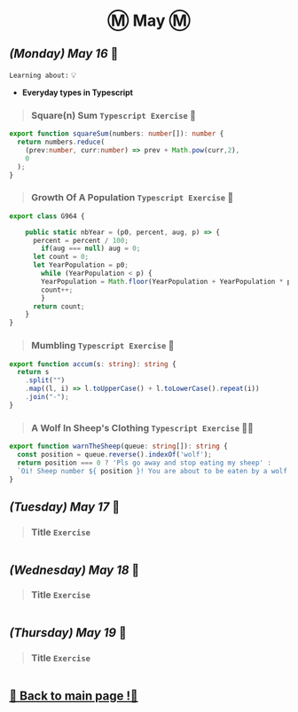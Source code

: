<h1 align="center">Ⓜ️ May Ⓜ️</h1>

## _(Monday) May 16_ 📢

`Learning about:` 💡
* **Everyday types in Typescript**

>### Square(n) Sum `Typescript Exercise` 🧮
```typescript 
export function squareSum(numbers: number[]): number {
  return numbers.reduce(
    (prev:number, curr:number) => prev + Math.pow(curr,2),
    0
  );
}
```

>### Growth Of A Population `Typescript Exercise` 🧟
```typescript 
export class G964 {

    public static nbYear = (p0, percent, aug, p) => {
      percent = percent / 100;
        if(aug === null) aug = 0; 
      let count = 0;
      let YearPopulation = p0;
        while (YearPopulation < p) {
        YearPopulation = Math.floor(YearPopulation + YearPopulation * percent + aug);
        count++;
        }  
      return count; 
    }
}
```

>### Mumbling `Typescript Exercise` 🙊
```typescript 
export function accum(s: string): string {
  return s
    .split("")
    .map((l, i) => l.toUpperCase() + l.toLowerCase().repeat(i))
    .join("-");
}
```

>### A Wolf In Sheep's Clothing `Typescript Exercise` 🐺🐑
```typescript 
export function warnTheSheep(queue: string[]): string {
  const position = queue.reverse().indexOf('wolf');
  return position === 0 ? 'Pls go away and stop eating my sheep' : 
  `Oi! Sheep number ${ position }! You are about to be eaten by a wolf!`;
}
```

## _(Tuesday) May 17_ 📢
>### Title `Exercise`
```typescript 

```

## _(Wednesday) May 18_ 📢
>### Title `Exercise`
```typescript 

```

## _(Thursday) May 19_ 📢
>### Title `Exercise`
```typescript 

```

## [📎 Back to main page !📎](/home/readAura.md)
